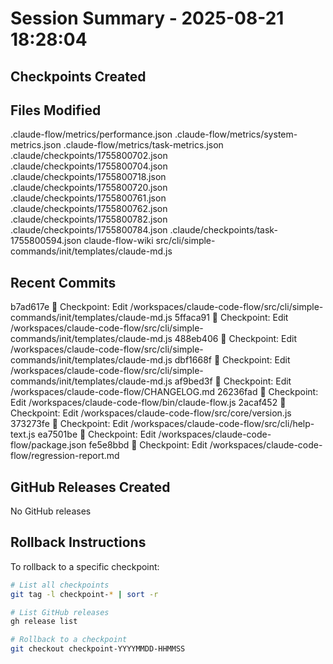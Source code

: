# Session Summary - 2025-08-21 18:28:04

## Checkpoints Created


## Files Modified
.claude-flow/metrics/performance.json
.claude-flow/metrics/system-metrics.json
.claude-flow/metrics/task-metrics.json
.claude/checkpoints/1755800702.json
.claude/checkpoints/1755800704.json
.claude/checkpoints/1755800718.json
.claude/checkpoints/1755800720.json
.claude/checkpoints/1755800761.json
.claude/checkpoints/1755800762.json
.claude/checkpoints/1755800782.json
.claude/checkpoints/1755800784.json
.claude/checkpoints/task-1755800594.json
claude-flow-wiki
src/cli/simple-commands/init/templates/claude-md.js

## Recent Commits
b7ad617e 🔖 Checkpoint: Edit /workspaces/claude-code-flow/src/cli/simple-commands/init/templates/claude-md.js
5ffaca91 🔖 Checkpoint: Edit /workspaces/claude-code-flow/src/cli/simple-commands/init/templates/claude-md.js
488eb406 🔖 Checkpoint: Edit /workspaces/claude-code-flow/src/cli/simple-commands/init/templates/claude-md.js
dbf1668f 🔖 Checkpoint: Edit /workspaces/claude-code-flow/src/cli/simple-commands/init/templates/claude-md.js
af9bed3f 🔖 Checkpoint: Edit /workspaces/claude-code-flow/CHANGELOG.md
26236fad 🔖 Checkpoint: Edit /workspaces/claude-code-flow/bin/claude-flow.js
2acaf452 🔖 Checkpoint: Edit /workspaces/claude-code-flow/src/core/version.js
373273fe 🔖 Checkpoint: Edit /workspaces/claude-code-flow/src/cli/help-text.js
ea7501be 🔖 Checkpoint: Edit /workspaces/claude-code-flow/package.json
fe5e8bbd 🔖 Checkpoint: Edit /workspaces/claude-code-flow/regression-report.md

## GitHub Releases Created
No GitHub releases

## Rollback Instructions
To rollback to a specific checkpoint:
```bash
# List all checkpoints
git tag -l checkpoint-* | sort -r

# List GitHub releases
gh release list

# Rollback to a checkpoint
git checkout checkpoint-YYYYMMDD-HHMMSS
```
